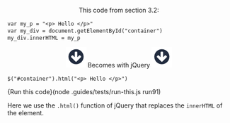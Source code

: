 <p style="text-align:center;">This code from section 3.2: </p>

```
var my_p = "<p> Hello </p>"
var my_div = document.getElementById("container")
my_div.innerHTML = my_p
```

<p style="text-align:center;"> <img src=".guides/img/arrow_down.png" class="arrow_down" /> Becomes with jQuery <img src=".guides/img/arrow_down.png" class="arrow_down" /> </p>

```
$("#container").html("<p> Hello </p>")
```
{Run this code}(node .guides/tests/run-this.js run91)

Here we use the `.html()` function of jQuery that replaces the `innerHTML` of the element.
